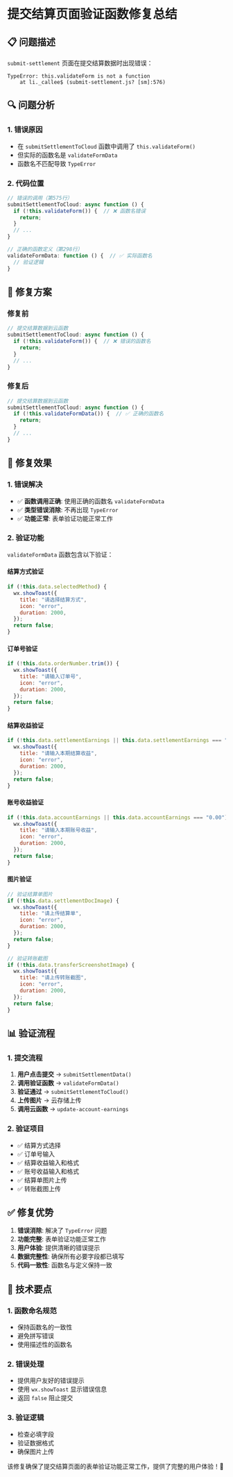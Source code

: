 # 提交结算页面验证函数修复总结

## 📋 **问题描述**

`submit-settlement` 页面在提交结算数据时出现错误：

```
TypeError: this.validateForm is not a function
    at li._callee$ (submit-settlement.js? [sm]:576)
```

## 🔍 **问题分析**

### **1. 错误原因**

- 在 `submitSettlementToCloud` 函数中调用了 `this.validateForm()`
- 但实际的函数名是 `validateFormData`
- 函数名不匹配导致 `TypeError`

### **2. 代码位置**

```javascript
// 错误的调用（第575行）
submitSettlementToCloud: async function () {
  if (!this.validateForm()) {  // ❌ 函数名错误
    return;
  }
  // ...
}

// 正确的函数定义（第298行）
validateFormData: function () {  // ✅ 实际函数名
  // 验证逻辑
}
```

## 🔧 **修复方案**

### **修复前**

```javascript
// 提交结算数据到云函数
submitSettlementToCloud: async function () {
  if (!this.validateForm()) {  // ❌ 错误的函数名
    return;
  }
  // ...
}
```

### **修复后**

```javascript
// 提交结算数据到云函数
submitSettlementToCloud: async function () {
  if (!this.validateFormData()) {  // ✅ 正确的函数名
    return;
  }
  // ...
}
```

## 🎯 **修复效果**

### **1. 错误解决**

- ✅ **函数调用正确**: 使用正确的函数名 `validateFormData`
- ✅ **类型错误消除**: 不再出现 `TypeError`
- ✅ **功能正常**: 表单验证功能正常工作

### **2. 验证功能**

`validateFormData` 函数包含以下验证：

#### **结算方式验证**

```javascript
if (!this.data.selectedMethod) {
  wx.showToast({
    title: "请选择结算方式",
    icon: "error",
    duration: 2000,
  });
  return false;
}
```

#### **订单号验证**

```javascript
if (!this.data.orderNumber.trim()) {
  wx.showToast({
    title: "请输入订单号",
    icon: "error",
    duration: 2000,
  });
  return false;
}
```

#### **结算收益验证**

```javascript
if (!this.data.settlementEarnings || this.data.settlementEarnings === "0.00") {
  wx.showToast({
    title: "请输入本期结算收益",
    icon: "error",
    duration: 2000,
  });
  return false;
}
```

#### **账号收益验证**

```javascript
if (!this.data.accountEarnings || this.data.accountEarnings === "0.00") {
  wx.showToast({
    title: "请输入本期账号收益",
    icon: "error",
    duration: 2000,
  });
  return false;
}
```

#### **图片验证**

```javascript
// 验证结算单图片
if (!this.data.settlementDocImage) {
  wx.showToast({
    title: "请上传结算单",
    icon: "error",
    duration: 2000,
  });
  return false;
}

// 验证转账截图
if (!this.data.transferScreenshotImage) {
  wx.showToast({
    title: "请上传转账截图",
    icon: "error",
    duration: 2000,
  });
  return false;
}
```

## 📊 **验证流程**

### **1. 提交流程**

1. **用户点击提交** → `submitSettlementData()`
2. **调用验证函数** → `validateFormData()`
3. **验证通过** → `submitSettlementToCloud()`
4. **上传图片** → 云存储上传
5. **调用云函数** → `update-account-earnings`

### **2. 验证项目**

- ✅ 结算方式选择
- ✅ 订单号输入
- ✅ 结算收益输入和格式
- ✅ 账号收益输入和格式
- ✅ 结算单图片上传
- ✅ 转账截图上传

## ✅ **修复优势**

1. **错误消除**: 解决了 `TypeError` 问题
2. **功能完整**: 表单验证功能正常工作
3. **用户体验**: 提供清晰的错误提示
4. **数据完整性**: 确保所有必要字段都已填写
5. **代码一致性**: 函数名与定义保持一致

## 🔧 **技术要点**

### **1. 函数命名规范**

- 保持函数名的一致性
- 避免拼写错误
- 使用描述性的函数名

### **2. 错误处理**

- 提供用户友好的错误提示
- 使用 `wx.showToast` 显示错误信息
- 返回 `false` 阻止提交

### **3. 验证逻辑**

- 检查必填字段
- 验证数据格式
- 确保图片上传

该修复确保了提交结算页面的表单验证功能正常工作，提供了完整的用户体验！🚀
